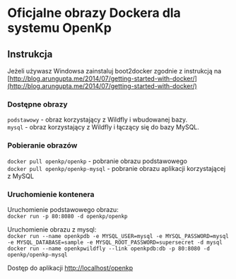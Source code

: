 # Oficjalne obrazy Dockera dla systemu OpenKp

## Instrukcja

Jeżeli używasz Windowsa zainstaluj boot2docker zgodnie z instrukcją na [http://blog.arungupta.me/2014/07/getting-started-with-docker/](http://blog.arungupta.me/2014/07/getting-started-with-docker/)

### Dostępne obrazy
 `podstawowy` - obraz korzystający z Wildfly i wbudowanej bazy.  
 `mysql` - obraz korzystający z Wildfly i łączący się do bazy MySQL.

### Pobieranie obrazów
`docker pull openkp/openkp`  - pobranie obrazu podstawowego  
`docker pull openkp/openkp-mysql` - pobranie obrazu aplikacji korzystającej z MySQL

### Uruchomienie kontenera
Uruchomienie podstawowego obrazu:  
`docker run -p 80:8080 -d openkp/openkp`  

Uruchomienie obrazu z mysql:  
`docker run --name openkpdb -e MYSQL_USER=mysql -e MYSQL_PASSWORD=mysql -e MYSQL_DATABASE=sample -e MYSQL_ROOT_PASSWORD=supersecret -d mysql`  
`docker run --name openkpwildfly --link openkpdb:db -p 80:8080 -d openkp/openkp-mysql`

Dostęp do aplikacji [http://localhost/openkp](http://localhost/openkp)
